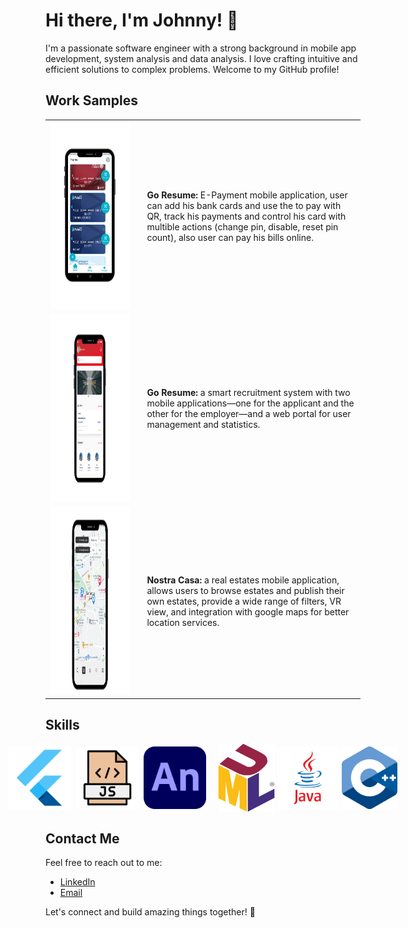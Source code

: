 # Hi there, I'm Johnny! 👋

I'm a passionate software engineer with a strong background in mobile app development, system analysis and data analysis. I love crafting intuitive and efficient solutions to complex problems. Welcome to my GitHub profile!

## Work Samples

<table>
    <tr>
    <td>
      <img src="https://raw.githubusercontent.com/johnykoudsi/johnykoudsi/main/images/Fatora User.png" alt="Fatora User" width="250" height="300">
    </td>
    <td style="padding-left: 20px;">
      <strong>Go Resume:</strong> E-Payment mobile application, user can add his bank cards and use the to pay with QR, track his payments and control his card with multible actions (change pin, disable, reset pin count), also user can pay his bills online.
    </td>
  </tr>
  <tr>
    <td>
      <img src="https://raw.githubusercontent.com/johnykoudsi/johnykoudsi/main/images/Go Resume.png" alt="Go Resume" width="750" height="300">
    </td>
    <td style="padding-left: 20px;">
      <strong>Go Resume:</strong> a smart recruitment system with two mobile applications—one for the applicant and the other for the employer—and a web portal for user management and statistics.
    </td>
  </tr>
  <tr>
    <td>
      <img src="https://raw.githubusercontent.com/johnykoudsi/johnykoudsi/main/images/Nostra Casa.png" alt="Nostra Casa" width="650" height="300">
    </td>
    <td style="padding-left: 20px;">
      <strong>Nostra Casa:</strong> a real estates mobile application, allows users to browse estates and publish their own estates, provide a wide range of filters, VR view, and integration with google maps for better location services.
    </td>
  </tr>
</table>



## Skills

<div style="display: flex; justify-content: center; align-items: center;">
  <img src="https://raw.githubusercontent.com/johnykoudsi/johnykoudsi/main/images/flutter.png" alt="Flutter" width="100" height="100">
  &nbsp;&nbsp;
  <img src="https://raw.githubusercontent.com/johnykoudsi/johnykoudsi/main/images/js.png" alt="Javascript" width="100" height="100">
  &nbsp;&nbsp;
  <img src="https://raw.githubusercontent.com/johnykoudsi/johnykoudsi/main/images/adobe.png" alt="adobe animate" width="100" height="100">
  &nbsp;&nbsp;&nbsp;&nbsp;&nbsp;
  <img src="https://raw.githubusercontent.com/johnykoudsi/johnykoudsi/main/images/UM.png" alt="UML" width="100" height="110">
   &nbsp;
    <img src="https://raw.githubusercontent.com/johnykoudsi/johnykoudsi/main/images/java.png" alt="Java" width="100" height="100">
  &nbsp;
    <img src="https://raw.githubusercontent.com/johnykoudsi/johnykoudsi/main/images/C++.png" alt="C++" width="100" height="100">
</div>



## Contact Me

Feel free to reach out to me:

- [LinkedIn](https://www.linkedin.com/in/johny-koudsi-3a66b2239)
- [Email](johnykodsy@gmail.com)

Let's connect and build amazing things together! 🚀
